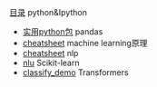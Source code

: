 [目录](README.md)
python&Ipython
* [实用python包](./python&IPython/python日常实用工具包.ipynb)
pandas
* [cheatsheet](./pandas/pandas.ipynb)
machine learning原理
* [cheatsheet](./MachineLearning/cheatsheet.ipynb)
nlp
* [nlu](./nlp/nlu.md)
Scikit-learn
* [classify_demo](./Scikit-learn/ClassifyDemo.py)
Transformers
